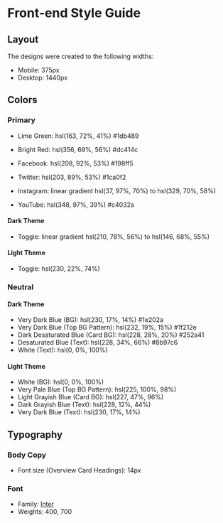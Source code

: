 # Front-end Style Guide

## Layout

The designs were created to the following widths:

- Mobile: 375px
- Desktop: 1440px

## Colors

### Primary

- Lime Green: hsl(163, 72%, 41%) #1db489
- Bright Red: hsl(356, 69%, 56%) #dc414c

- Facebook: hsl(208, 92%, 53%) #198ff5
- Twitter: hsl(203, 89%, 53%) #1ca0f2
- Instagram: linear gradient hsl(37, 97%, 70%) to hsl(329, 70%, 58%)
- YouTube: hsl(348, 97%, 39%) #c4032a

#### Dark Theme

- Toggle: linear gradient hsl(210, 78%, 56%) to hsl(146, 68%, 55%)

#### Light Theme

- Toggle: hsl(230, 22%, 74%)

### Neutral

#### Dark Theme

- Very Dark Blue (BG): hsl(230, 17%, 14%) #1e202a
- Very Dark Blue (Top BG Pattern): hsl(232, 19%, 15%) #1f212e
- Dark Desaturated Blue (Card BG): hsl(228, 28%, 20%) #252a41
- Desaturated Blue (Text): hsl(228, 34%, 66%) #8b97c6
- White (Text): hsl(0, 0%, 100%)

#### Light Theme

- White (BG): hsl(0, 0%, 100%)
- Very Pale Blue (Top BG Pattern): hsl(225, 100%, 98%)
- Light Grayish Blue (Card BG): hsl(227, 47%, 96%)
- Dark Grayish Blue (Text): hsl(228, 12%, 44%)
- Very Dark Blue (Text): hsl(230, 17%, 14%)

## Typography

### Body Copy

- Font size (Overview Card Headings): 14px

### Font

- Family: [Inter](https://fonts.google.com/specimen/Inter)
- Weights: 400, 700
